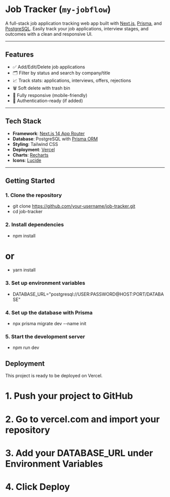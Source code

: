 # Job Tracker (`my-jobflow`)

A full-stack job application tracking web app built with [Next.js](https://nextjs.org), [Prisma](https://www.prisma.io/), and [PostgreSQL](https://www.postgresql.org/). Easily track your job applications, interview stages, and outcomes with a clean and responsive UI.

---

## Features

- ✅ Add/Edit/Delete job applications
- 🗂 Filter by status and search by company/title
- 📈 Track stats: applications, interviews, offers, rejections
- 🗑 Soft delete with trash bin
- 📱 Fully responsive (mobile-friendly)
- 🔐 Authentication-ready (if added)

---

## Tech Stack

- **Framework**: [Next.js 14 App Router](https://nextjs.org/docs/app)
- **Database**: PostgreSQL with [Prisma ORM](https://www.prisma.io/)
- **Styling**: Tailwind CSS
- **Deployment**: [Vercel](https://vercel.com)
- **Charts**: [Recharts](https://recharts.org/)
- **Icons**: [Lucide](https://lucide.dev)

---

## Getting Started

### 1. Clone the repository

- git clone https://github.com/your-username/job-tracker.git
- cd job-tracker

### 2. Install dependencies

- npm install

# or

- yarn install

### 3. Set up environment variables

- DATABASE_URL="postgresql://USER:PASSWORD@HOST:PORT/DATABASE"

### 4. Set up the database with Prisma

- npx prisma migrate dev --name init

### 5. Start the development server

- npm run dev

## Deployment

This project is ready to be deployed on Vercel.

# 1. Push your project to GitHub

# 2. Go to vercel.com and import your repository

# 3. Add your DATABASE_URL under Environment Variables

# 4. Click Deploy
